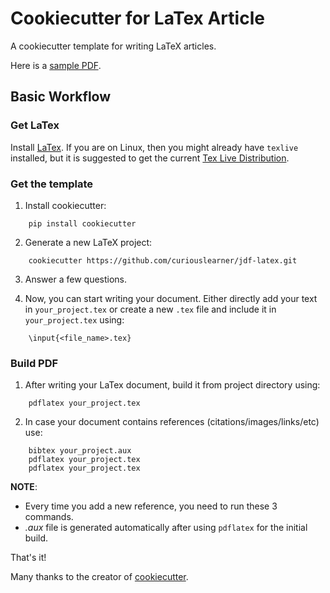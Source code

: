# Cookiecutter for LaTex Article

A cookiecutter template for writing LaTeX articles.

Here is a [sample PDF](https://github.com/curiouslearner/jdf-latex/blob/master/{{cookiecutter.project_name}}/sample.pdf).

## Basic Workflow

### Get LaTex

Install [LaTex](https://www.latex-project.org/get/). If you are on Linux, then you might already have `texlive` installed, but it is suggested to get the current [Tex Live Distribution](https://www.tug.org/texlive/).

### Get the template

1. Install cookiecutter:
```
    pip install cookiecutter
```

2. Generate a new LaTeX project:
```
    cookiecutter https://github.com/curiouslearner/jdf-latex.git
```

3. Answer a few questions.

4. Now, you can start writing your document. Either directly add your text in `your_project.tex` or create a new `.tex` file and include it in `your_project.tex` using:
```
    \input{<file_name>.tex}
```

### Build PDF

1. After writing your LaTex document, build it from project directory using:
```
    pdflatex your_project.tex
```

2. In case your document contains references (citations/images/links/etc) use:
```
    bibtex your_project.aux
    pdflatex your_project.tex
    pdflatex your_project.tex
```

__NOTE__:
- Every time you add a new reference, you need to run these 3 commands.
- *.aux* file is generated automatically after using `pdflatex` for the initial build.

That's it!

Many thanks to the creator of [cookiecutter](https://github.com/audreyr/cookiecutter).
